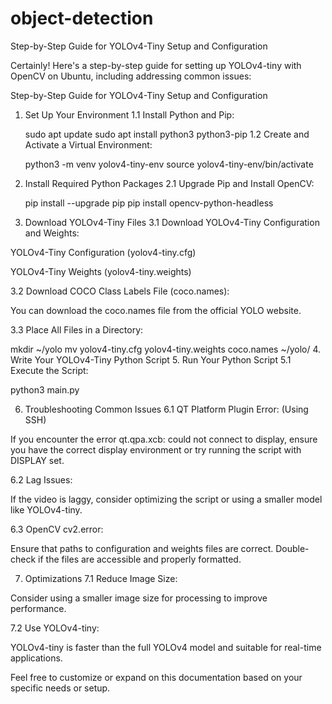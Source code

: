 # object-detection
Step-by-Step Guide for YOLOv4-Tiny Setup and Configuration

Certainly! Here's a step-by-step guide for setting up YOLOv4-tiny with OpenCV on Ubuntu, including addressing common issues:

Step-by-Step Guide for YOLOv4-Tiny Setup and Configuration
1. Set Up Your Environment
1.1 Install Python and Pip:

   sudo apt update
   sudo apt install python3 python3-pip
1.2 Create and Activate a Virtual Environment:

   python3 -m venv yolov4-tiny-env
   source yolov4-tiny-env/bin/activate
2. Install Required Python Packages
2.1 Upgrade Pip and Install OpenCV:

   pip install --upgrade pip
   pip install opencv-python-headless
3. Download YOLOv4-Tiny Files
3.1 Download YOLOv4-Tiny Configuration and Weights:

YOLOv4-Tiny Configuration (yolov4-tiny.cfg)

YOLOv4-Tiny Weights (yolov4-tiny.weights)

3.2 Download COCO Class Labels File (coco.names):

You can download the coco.names file from the official YOLO website.

3.3 Place All Files in a Directory:

   mkdir ~/yolo
   mv yolov4-tiny.cfg yolov4-tiny.weights coco.names ~/yolo/
4. Write Your YOLOv4-Tiny Python Script
5. Run Your Python Script
5.1 Execute the Script:

   python3 main.py

6. Troubleshooting Common Issues
6.1 QT Platform Plugin Error: (Using SSH)

If you encounter the error qt.qpa.xcb: could not connect to display, ensure you have the correct display environment or try running the script with DISPLAY set.

6.2 Lag Issues:

If the video is laggy, consider optimizing the script or using a smaller model like YOLOv4-tiny.

6.3 OpenCV cv2.error:

Ensure that paths to configuration and weights files are correct. Double-check if the files are accessible and properly formatted.

7. Optimizations
7.1 Reduce Image Size:

Consider using a smaller image size for processing to improve performance.

7.2 Use YOLOv4-tiny:

YOLOv4-tiny is faster than the full YOLOv4 model and suitable for real-time applications.

Feel free to customize or expand on this documentation based on your specific needs or setup.

